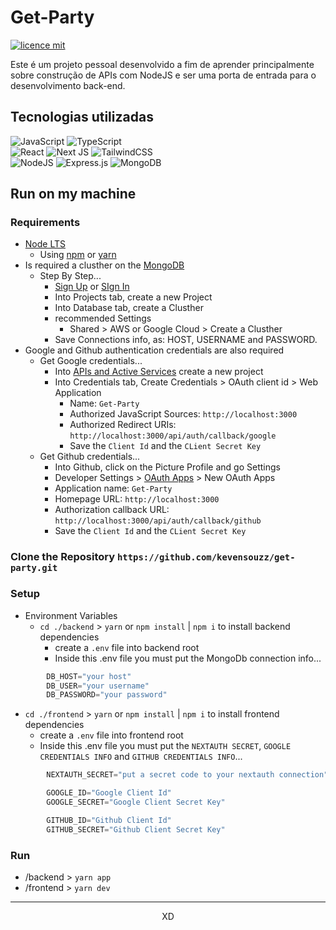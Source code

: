 # Get-Party

[![licence mit](https://img.shields.io/badge/licence-MIT-blue.svg)](./LICENSE)

Este é um projeto pessoal desenvolvido a fim de aprender principalmente sobre construção de APIs com NodeJS e ser uma porta de entrada para o desenvolvimento back-end.

## Tecnologias utilizadas

![JavaScript](https://img.shields.io/badge/javascript-%23323330.svg?style=for-the-badge&logo=javascript&logoColor=%23F7DF1E)
![TypeScript](https://img.shields.io/badge/typescript-%23007ACC.svg?style=for-the-badge&logo=typescript&logoColor=white)
<br>
![React](https://img.shields.io/badge/react-%2320232a.svg?style=for-the-badge&logo=react&logoColor=%2361DAFB)
![Next JS](https://img.shields.io/badge/Next-black?style=for-the-badge&logo=next.js&logoColor=white)
![TailwindCSS](https://img.shields.io/badge/tailwindcss-%2338B2AC.svg?style=for-the-badge&logo=tailwind-css&logoColor=white)
<br>
![NodeJS](https://img.shields.io/badge/node.js-6DA55F?style=for-the-badge&logo=node.js&logoColor=white)
![Express.js](https://img.shields.io/badge/express.js-%23404d59.svg?style=for-the-badge&logo=express&logoColor=%2361DAFB)
![MongoDB](https://img.shields.io/badge/MongoDB-%234ea94b.svg?style=for-the-badge&logo=mongodb&logoColor=white)

## Run on my machine

### Requirements

- [Node LTS](https://nodejs.org/en)
  - Using [npm](https://docs.npmjs.com/cli/v9/configuring-npm/install) or [yarn](https://classic.yarnpkg.com/en/docs/install)
- Is required a clusther on the [MongoDB](https://www.mongodb.com/)
  - Step By Step...
    - [Sign Up](https://account.mongodb.com/account/register) or [SIgn In](https://account.mongodb.com/account/login)
    - Into Projects tab, create a new Project
    - Into Database tab, create a Clusther
    - recommended Settings
      - Shared > AWS or Google Cloud > Create a Clusther
    - Save Connections info, as: HOST, USERNAME and PASSWORD.
- Google and Github authentication credentials are also required
  - Get Google credentials...
    - Into [APIs and Active Services](https://console.cloud.google.com/projectselector2/apis/dashboard?organizationId=0&supportedpurview=project) create a new project
    - Into Credentials tab, Create Credentials > OAuth client id > Web Application
      - Name: `Get-Party`
      - Authorized JavaScript Sources: `http://localhost:3000`
      - Authorized Redirect URIs: `http://localhost:3000/api/auth/callback/google`
      - Save the `Client Id` and the `CLient Secret Key`
  - Get Github credentials...
    - Into Github, click on the Picture Profile and go Settings
    - Developer Settings > [OAuth Apps](https://github.com/settings/developers) > New OAuth Apps
    - Application name: `Get-Party`
    - Homepage URL: `http://localhost:3000`
    - Authorization callback URL: `http://localhost:3000/api/auth/callback/github`
    - Save the `Client Id` and the `CLient Secret Key`

### Clone the Repository `https://github.com/kevensouzz/get-party.git`
### Setup
- Environment Variables
  - `cd ./backend` > `yarn` or `npm install` | `npm i` to install backend dependencies
    - create a `.env` file into backend root
    - Inside this .env file you must put the MongoDb connection info...

```js
        DB_HOST="your host"
        DB_USER="your username"
        DB_PASSWORD="your password"
```

  - `cd ./frontend` > `yarn` or `npm install` | `npm i` to install frontend dependencies
    - create a `.env` file into frontend root
    - Inside this .env file you must put the `NEXTAUTH SECRET`, `GOOGLE CREDENTIALS INFO` and `GITHUB CREDENTIALS INFO`...

```js
        NEXTAUTH_SECRET="put a secret code to your nextauth connection"

        GOOGLE_ID="Google Client Id"
        GOOGLE_SECRET="Google Client Secret Key"

        GITHUB_ID="Github Client Id"
        GITHUB_SECRET="Github Client Secret Key"
```

### Run

- /backend > `yarn app`
- /frontend > `yarn dev`

---

<p align="center" >
  XD
</p>
